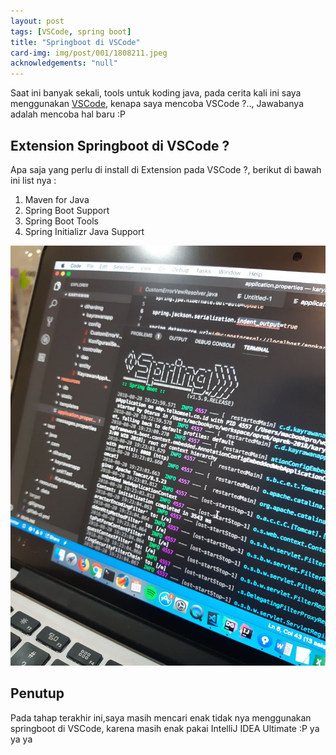 ```yaml
---
layout: post
tags: [VSCode, spring boot]
title: "Springboot di VSCode"
card-img: img/post/001/1808211.jpeg
acknowledgements: "null"
---
```

Saat ini banyak sekali, tools untuk koding java, pada cerita kali ini saya menggunakan <a href="https://code.visualstudio.com/download">VSCode</a>, kenapa saya mencoba VSCode ?.., Jawabanya adalah mencoba hal baru :P 

## Extension Springboot di VSCode ?
Apa saja yang perlu di install di Extension pada VSCode ?, berikut di bawah ini list nya :
1. Maven for Java
2. Spring Boot Support
3. Spring Boot Tools
4. Spring Initializr Java Support

![Spirngboot tolls](/img/post/001/1808211.jpeg)

## Penutup
Pada tahap terakhir ini,saya masih mencari enak tidak nya menggunakan springboot di VSCode, karena masih enak pakai IntelliJ IDEA Ultimate :P ya ya ya
